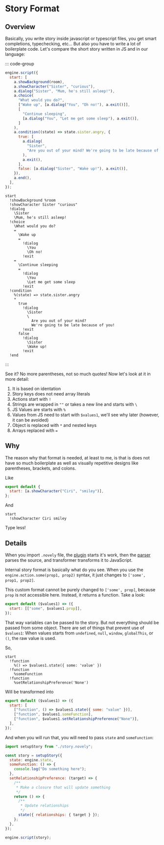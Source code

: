 # Story Format

## Overview

Basically, you write story inside javascript or typescript files, you get smart completions, typechecking, etc... But also you have to write a lot of boilerplate code. Let's compare the short story written in JS and in our language:

::: code-group

```js [story.js]
engine.script({
  start: [
    a.showBackground(room),
    a.showCharacter("Sister", "curious"),
    a.dialog("Sister", "Mum, he's still asleep!"),
    a.choice(
      "What would you do?",
      ["Wake up", [a.dialog("You", "Oh no!"), a.exit()]],
      [
        "Continue sleeping",
        [a.dialog("You", "Let me get some sleep"), a.exit()],
      ]
    ),
    a.condition((state) => state.sister.angry, {
      true: [
        a.dialog(
          "Sister",
          "Are you out of your mind? We're going to be late because of you!"
        ),
        a.exit(),
      ],
      false: [a.dialog("Sister", "Wake up!"), a.exit()],
    }),
    a.end(),
  ],
});
```

```novely [story.novely]
start
  !showBackground %room
  !showCharacter Sister "curious"
  !dialog
    \Sister
    \Mum, he's still asleep!
  !choice
    \What would you do?
    =
      \Wake up
      =
        !dialog
          \You
          \Oh no!
        !exit
    =
      \Continue sleeping
      =
        !dialog
          \You
          \Let me get some sleep
        !exit
  !condition
    %(state) => state.sister.angry
    *
      true
        !dialog
          \Sister
          \
            Are you out of your mind?
            We're going to be late because of you!
        !exit
      false
        !dialog
          \Sister
          \Wake up!
        !exit
  !end
```

:::

See it? No more parentheses, not so much quotes! Now let's look at it in more detail:

1. It is based on identation
2. Story keys does not need array literals
3. Actions start with `!`
4. Strings are wrapped in `""` or takes a new line and starts with `\`
5. JS Values are starts with `%`
6. Values from JS need to start with `$values1`, we'll see why later (however, it can be avoided)
7. Object is replaced with `*` and nested keys
8. Arrays replaced with `=`

## Why

The reason why that format is needed, at least to me, is that is does not have so much boilerplate as well as visually repetitive designs like parentheses, brackets, and colons.

Like

```js
export default {
  start: [a.showCharacter("Ciri", "smiley")],
};
```

And

```novely
start
  !showCharacter Ciri smiley
```

Type less!

## Details

When you import `.novely` file, the [plugin](https://github.com/yhdgms1/novely/tree/main/packages/vite-plugin-nvl) starts it's work, then the [parser](https://github.com/yhdgms1/novely/tree/main/packages/parser) parses the source, and transformer transforms it to JavaScript.

Internal story format is basically what do you see. When you use the `engine.action.some(prop1, prop2)` syntax, it just changes to `['some', prop1, prop2]`.

This custom format cannot be purely changed to `['some', prop]`, because `prop` is not accessible here. Instead, it returns a function. Take a look:

```js
export default ($values1) => ({
  start: [["some", $values1.prop]],
});
```

That way variables can be passed to the story. But not everything should be passed from some object. There are set of things that prevent use of `$values1`: When values starts from `undefined`, `null`, `window`, `globalThis`, or `()`, the raw value is used.

So,

```novely
start
  !function
    %() => $values1.state({ some: 'value' })
  !function
    %someFunction
  !function
    %setRelationshipPreference('None')
```

Will be transformed into

```js
export default ($values1) => ({
  start: [
    ["function", () => $values1.state({ some: "value" })],
    ["function", $values1.someFunction],
    ["function", $values1.setRelationshipPreference("None")],
  ],
});
```

And when you will run that, you will need to pass `state` and `someFunction`:

```js
import setupStory from "./story.novely";

const story = setupStory({
  state: engine.state,
  someFunction: () => {
    console.log("Do something here");
  },
  setRelationshipPreference: (target) => {
    /**
     * Make a closure that will update something
     */
    return () => {
      /**
       * Update relationships
       */
      state({ relationships: { target } });
    };
  },
});

engine.script(story);
```
